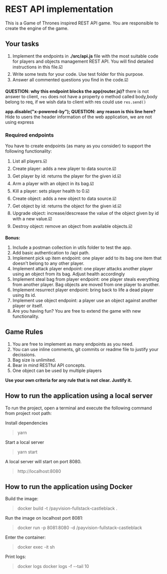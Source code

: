 # REST API implementation

This is a Game of Thrones inspired REST API game. You are responsible to create the engine of the game.

## Your tasks

1. Implement the endpoints in **./src/api.js** file with the most suitable code for players and objects management REST API. You will find detailed instructions in this file.:ballot_box_with_check:
2. Write some tests for your code. Use test folder for this purpose.
3. Answer all commented questions you find in the code.:ballot_box_with_check:

**QUESTION: why this endpoint blocks the app(router.js)?**
there is not answer to client, `res` does not have a property o method called body,body belong to req, if we wish data to client with res could use `res.send()`

**app.disable("x-powered-by"); QUESTION: any reason is this line here?**
Hide to users the header information of the web application, we are not using express

### Required endpoints

You have to create endpoints (as many as you consider) to support the following functionality:

1. List all players.:ballot_box_with_check:
2. Create player: adds a new player to data source.:ballot_box_with_check:
3. Get player by id: returns the player for the given id.:ballot_box_with_check:
4. Arm a player with an object in its bag.:ballot_box_with_check:
5. Kill a player: sets player health to 0.:ballot_box_with_check:
6. Create object: adds a new object to data source.:ballot_box_with_check:
7. Get object by id: returns the object for the given id.:ballot_box_with_check:
8. Upgrade object: increase/descrease the value of the object given by id with a new value.:ballot_box_with_check:
9. Destroy object: remove an object from available objects.:ballot_box_with_check:

**Bonus:**

1. Include a postman collection in utils folder to test the app.
2. Add basic authentication to /api path.
3. Implement pick up item endpoint: one player add to its bag one item that doesn't belong to any other player.
4. Implement attack player endpoint: one player attacks another player using an object from its bag. Adjust health accordingly
5. Implement steal bag from player endpoint: one player steals everything from another player. Bag objects are moved from one player to another.
6. Implement resurrect player endpoint: bring back to life a dead player using its id.
7. Implement use object endpoint: a player use an object against another player or itself.
8. Are you having fun? You are free to extend the game with new functionality.

## Game Rules

1. You are free to implement as many endpoints as you need.
2. You can use inline comments, git commits or readme file to justify your decissions.
3. Bag size is unlimited.
4. Bear in mind RESTful API concepts.
5. One object can be used by multiple players

**Use your own criteria for any rule that is not clear. Justify it.**

## How to run the application using a local server

To run the project, open a terminal and execute the following command from project root path:

Install dependencies

> yarn

Start a local server

> yarn start

A local server will start on port 8080.

> http://localhost:8080

## How to run the application using Docker

Build the image:

> docker build -t <your username>/payvision-fullstack-castleblack .

Run the image on localhost port 8081:

> docker run -p 8081:8080 -d <your username>/payvision-fullstack-castleblack

Enter the container:

> docker exec -it <container id> sh

Print logs:

> docker logs <container id>
> docker logs -f --tail 10 <container id>
